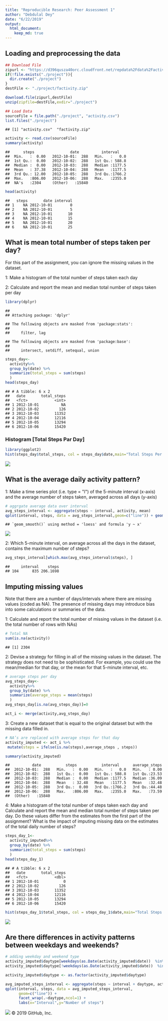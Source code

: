 ```yaml
---
title: "Reproducible Research: Peer Assessment 1"
author: "Debdulal Dey"
date: "6/22/2019"
output: 
  html_document:
    keep_md: true
---
```


## Loading and preprocessing the data

```r
## Download File
zipurl <- "https://d396qusza40orc.cloudfront.net/repdata%2Fdata%2Factivity.zip"
if(!file.exists("./project")){
  dir.create("./project")
}
destFile <- "./project/factivity.zip"

download.file(zipurl,destFile)
unzip(zipfile=destFile,exdir="./project")

## Load Data
sourceFile = file.path("./project", "activity.csv")
list.files("./project")
```

```
## [1] "activity.csv"  "factivity.zip"
```

```r
activity <- read.csv(sourceFile)
summary(activity)
```

```
##      steps                date          interval     
##  Min.   :  0.00   2012-10-01:  288   Min.   :   0.0  
##  1st Qu.:  0.00   2012-10-02:  288   1st Qu.: 588.8  
##  Median :  0.00   2012-10-03:  288   Median :1177.5  
##  Mean   : 37.38   2012-10-04:  288   Mean   :1177.5  
##  3rd Qu.: 12.00   2012-10-05:  288   3rd Qu.:1766.2  
##  Max.   :806.00   2012-10-06:  288   Max.   :2355.0  
##  NA's   :2304     (Other)   :15840
```

```r
head(activity)
```

```
##   steps       date interval
## 1    NA 2012-10-01        0
## 2    NA 2012-10-01        5
## 3    NA 2012-10-01       10
## 4    NA 2012-10-01       15
## 5    NA 2012-10-01       20
## 6    NA 2012-10-01       25
```

## What is mean total number of steps taken per day?
For this part of the assignment, you can ignore the missing values in the dataset.

1: Make a histogram of the total number of steps taken each day

2: Calculate and report the mean and median total number of steps taken per day


```r
library(dplyr)
```

```
## 
## Attaching package: 'dplyr'
```

```
## The following objects are masked from 'package:stats':
## 
##     filter, lag
```

```
## The following objects are masked from 'package:base':
## 
##     intersect, setdiff, setequal, union
```

```r
steps_day<-
  activity%>%
  group_by(date) %>%
  summarize(total_steps = sum(steps)
  ) 
head(steps_day)
```

```
## # A tibble: 6 x 2
##   date       total_steps
##   <fct>            <int>
## 1 2012-10-01          NA
## 2 2012-10-02         126
## 3 2012-10-03       11352
## 4 2012-10-04       12116
## 5 2012-10-05       13294
## 6 2012-10-06       15420
```

### Histogram [Total Steps Par Day]


```r
library(ggplot2)
hist(steps_day$total_steps, col = steps_day$date,main="Total Steps Per Day", xlab="Total Steps")
```

![](PA1_template_files/figure-html/unnamed-chunk-3-1.png)<!-- -->
  


## What is the average daily activity pattern?

1: Make a time series plot (i.e. type = "l") of the 5-minute interval (x-axis) and the average number of steps taken, averaged across all days (y-axis)



```r
# aggrgate average data over interval
avg_steps_interval <- aggregate(steps ~ interval, activity, mean)
qplot(interval, steps, data = avg_steps_interval,geom=c("line")) + geom_smooth() + labs(title = "Average Daily Steps") + labs(x="Interval",y="Average Steps")
```

```
## `geom_smooth()` using method = 'loess' and formula 'y ~ x'
```

![](PA1_template_files/figure-html/unnamed-chunk-4-1.png)<!-- -->


2: Which 5-minute interval, on average across all the days in the dataset, contains the maximum number of steps?


```r
avg_steps_interval[which.max(avg_steps_interval$steps), ]
```

```
##     interval    steps
## 104      835 206.1698
```


## Imputing missing values
Note that there are a number of days/intervals where there are missing values (coded as NA). The presence of missing days may introduce bias into some calculations or summaries of the data.



1: Calculate and report the total number of missing values in the dataset (i.e. the total number of rows with NAs)


```r
# Total NA
sum(is.na(activity))
```

```
## [1] 2304
```

2: Devise a strategy for filling in all of the missing values in the dataset. The strategy does not need to be sophisticated. For example, you could use the mean/median for that day, or the mean for that 5-minute interval, etc.

```r
# average steps per day
avg_steps_day<-
  activity%>%
  group_by(date) %>%
  summarize(average_steps = mean(steps)
  ) 
avg_steps_day[is.na(avg_steps_day)]=0

act_i <- merge(activity,avg_steps_day)
```

3: Create a new dataset that is equal to the original dataset but with the missing data filled in.



```r
# NA’s are replaced with average steps for that day
activity_imputed <- act_i %>%
 mutate(steps = ifelse(is.na(steps),average_steps , steps))

summary(activity_imputed)
```

```
##          date           steps           interval      average_steps  
##  2012-10-01:  288   Min.   :  0.00   Min.   :   0.0   Min.   : 0.00  
##  2012-10-02:  288   1st Qu.:  0.00   1st Qu.: 588.8   1st Qu.:23.53  
##  2012-10-03:  288   Median :  0.00   Median :1177.5   Median :36.09  
##  2012-10-04:  288   Mean   : 32.48   Mean   :1177.5   Mean   :32.48  
##  2012-10-05:  288   3rd Qu.:  0.00   3rd Qu.:1766.2   3rd Qu.:44.48  
##  2012-10-06:  288   Max.   :806.00   Max.   :2355.0   Max.   :73.59  
##  (Other)   :15840
```

4: Make a histogram of the total number of steps taken each day and Calculate and report the mean and median total number of steps taken per day. Do these values differ from the estimates from the first part of the assignment? What is the impact of imputing missing data on the estimates of the total daily number of steps?


```r
steps_day_1<-
  activity_imputed%>%
  group_by(date) %>%
  summarize(total_steps = sum(steps)
  ) 
head(steps_day_1)
```

```
## # A tibble: 6 x 2
##   date       total_steps
##   <fct>            <dbl>
## 1 2012-10-01           0
## 2 2012-10-02         126
## 3 2012-10-03       11352
## 4 2012-10-04       12116
## 5 2012-10-05       13294
## 6 2012-10-06       15420
```

```r
hist(steps_day_1$total_steps, col = steps_day_1$date,main="Total Steps Per Day Imputed", xlab="Total Steps")
```

![](PA1_template_files/figure-html/unnamed-chunk-9-1.png)<!-- -->

## Are there differences in activity patterns between weekdays and weekends?


```r
# adding weekday and weekend type
activity_imputed$daytype[weekdays(as.Date(activity_imputed$date))  %in% c('Saturday','Sunday') ] <- "weekend"
activity_imputed$daytype[!weekdays(as.Date(activity_imputed$date))  %in% c('Saturday','Sunday')] <- "weekday"

activity_imputed$daytype <- as.factor(activity_imputed$daytype)

avg_imputed_steps_interval <- aggregate(steps ~ interval + daytype, activity_imputed, mean)
qplot(interval, steps, data = avg_imputed_steps_interval, 
      geom=c("line")) + 
      facet_wrap(.~daytype,ncol=1) +      
      labs(x="Interval",y="Number of steps")
```

![](PA1_template_files/figure-html/unnamed-chunk-10-1.png)<!-- -->
© 2019 GitHub, Inc.
